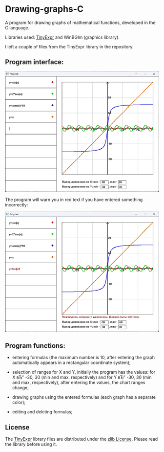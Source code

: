 # Drawing-graphs-C
A program for drawing graphs of mathematical functions, developed in the C language.

Libraries used: [TinyExpr](https://github.com/codeplea/tinyexpr) and WinBGIm (graphics library).

I left a couple of files from the TinyExpr library in the repository.

## Program interface:
![first](https://github.com/Kostya-Vologin/Drawing-graphs-C/blob/main/pictures/first.png)

The program will warn you in red text if you have entered something incorrectly:

![second](https://github.com/Kostya-Vologin/Drawing-graphs-C/blob/main/pictures/second.png)

## Program functions:
* entering formulas (the maximum number is 10, after entering the graph automatically appears in a rectangular coordinate system);

* selection of ranges for X and Y, initially the program has the values: for X вЂ” -30, 30 (min and max, respectively) and for Y вЂ” -30, 30 (min and max, respectively), after entering the values, the chart ranges change;

* drawing graphs using the entered formulas (each graph has a separate color);

* editing and deleting formulas;

## License
The [TinyExpr](https://github.com/codeplea/tinyexpr) library files are distributed under the [zlib License](https://choosealicense.com/licenses/zlib/). Please read the library before using it.